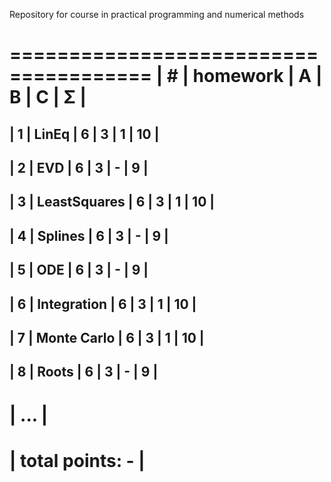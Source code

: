 Repository for course in practical programming and numerical methods


======================================
| #  | homework      | A | B | C | Σ   |
 ======================================
| 1  | LinEq         | 6 | 3 | 1 | 10  |
---------------------------------------
| 2  | EVD           | 6 | 3 | - |  9  |
---------------------------------------
| 3  | LeastSquares  | 6 | 3 | 1 | 10  |
---------------------------------------
| 4  | Splines       | 6 | 3 | - |  9  |
---------------------------------------
| 5  | ODE           | 6 | 3 | - |  9  |
---------------------------------------
| 6  | Integration   | 6 | 3 | 1 | 10  |
---------------------------------------
| 7  | Monte Carlo   | 6 | 3 | 1 | 10  |
---------------------------------------
| 8  | Roots         | 6 | 3 | - | 9   |
---------------------------------------
|              ...                     |
 ======================================
|                    total points: -  |
 ======================================

